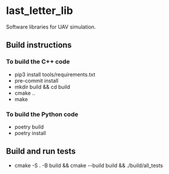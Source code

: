 # last_letter_lib

Software libraries for UAV simulation.

## Build instructions

### To build the C++ code

- pip3 install tools/requirements.txt
- pre-commit install
- mkdir build && cd build
- cmake ..
- make

### To build the Python code

<!-- Build the C++/Python bindings with Pybind11 -->

- poetry build
- poetry install

## Build and run tests

- cmake -S . -B build && cmake --build build && ./build/all_tests
